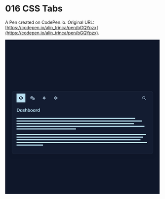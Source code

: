 # 016 CSS Tabs

A Pen created on CodePen.io. Original URL: [https://codepen.io/alin_trinca/pen/bGQYpzx](https://codepen.io/alin_trinca/pen/bGQYpzx).

![CSS Tabs Screenshot](css-tabs.png)
